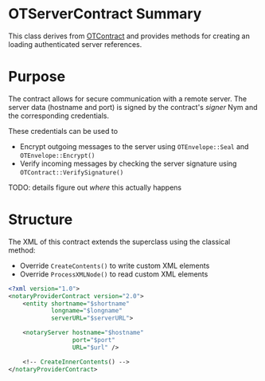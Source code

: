# OTServerContract Summary

This class derives from [OTContract](OTContract.md) and provides methods for
creating an loading authenticated server references.

# Purpose

The contract allows for secure communication with a remote server. The server
data (hostname and port) is signed by the contract's _signer_ Nym and the
corresponding credentials.

These credentials can be used to

* Encrypt outgoing messages to the server using `OTEnvelope::Seal` and
  `OTEnvelope::Encrypt()`
* Verify incoming messages by checking the server signature using
  `OTContract::VerifySignature()`

TODO: details figure out *where* this actually happens

# Structure

The XML of this contract extends the superclass using the classical method:

* Override `CreateContents()` to write custom XML elements
* Override `ProcessXMLNode()` to read custom XML elements

```xml
<?xml version="1.0">
<notaryProviderContract version="2.0">
    <entity shortname="$shortname"
            longname="$longname"
            serverURL="$serverURL">

    <notaryServer hostname="$hostname"
                  port="$port"
                  URL="$url" />

    <!-- CreateInnerContents() -->
</notaryProviderContract>
```
